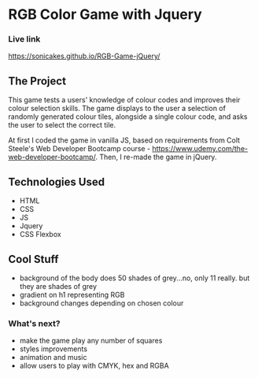 # RGB Color Game with Jquery

### Live link

https://sonicakes.github.io/RGB-Game-jQuery/

## The Project

This game tests a users' knowledge of colour codes and improves their colour selection skills. The game displays to the user a selection of randomly generated colour tiles, alongside a single colour code, and asks the user to select the correct tile. 

At first I coded the game in vanilla JS,  based on requirements from Colt Steele's Web Developer Bootcamp course - https://www.udemy.com/the-web-developer-bootcamp/. Then, I re-made the game in jQuery.

## Technologies Used

- HTML
- CSS
- JS
- Jquery
- CSS Flexbox

## Cool Stuff

- background of the body does 50 shades of grey...no, only 11 really. but they are shades of grey
- gradient on h1 representing RGB
- background changes depending on chosen colour

### What's next?

- make the game play any number of squares
- styles improvements
- animation and music
- allow users to play with CMYK, hex and RGBA 